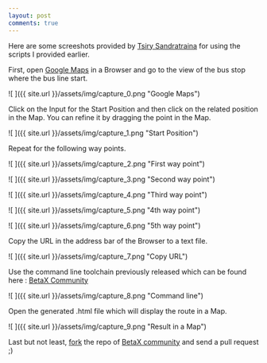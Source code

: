 ```yaml
---
layout: post
comments: true
---
```


Here are some screeshots provided by [Tsiry Sandratraina](https://github.com/realtsiry)
for using the scripts I provided earlier.

First, open [Google Maps](https://www.google.com/maps/dir///@-18.9295443,47.5036429,13z)
in a Browser and go to the view of the bus stop where the bus line start.

![ ]({{ site.url }}/assets/img/capture_0.png "Google Maps")

Click on the Input for the Start Position and then click on the related position
in the Map. You can refine it by dragging the point in the Map.

![ ]({{ site.url }}/assets/img/capture_1.png "Start Position")

Repeat for the following way points.

![ ]({{ site.url }}/assets/img/capture_2.png "First way point")

![ ]({{ site.url }}/assets/img/capture_3.png "Second way point")

![ ]({{ site.url }}/assets/img/capture_4.png "Third way point")

![ ]({{ site.url }}/assets/img/capture_5.png "4th way point")

![ ]({{ site.url }}/assets/img/capture_6.png "5th way point")

Copy the URL in the address bar of the Browser to a text file.

![ ]({{ site.url }}/assets/img/capture_7.png "Copy URL")

Use the command line toolchain previously released which can be found
here : [BetaX Community](https://github.com/puchka/BetaX-Community)

![ ]({{ site.url }}/assets/img/capture_8.png "Command line")

Open the generated .html file which will display the route in a Map.

![ ]({{ site.url }}/assets/img/capture_9.png "Result in a Map")

Last but not least, [fork](https://help.github.com/articles/creating-a-pull-request-from-a-fork/)
the repo of [BetaX community](https://github.com/puchka/BetaX-Community) and send a pull request ;)
